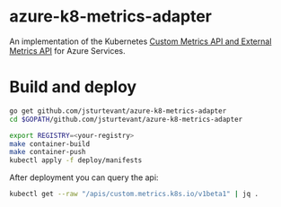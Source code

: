# azure-k8-metrics-adapter

An implementation of the Kubernetes [Custom Metrics API and External Metrics API](https://kubernetes.io/docs/tasks/run-application/horizontal-pod-autoscale/#support-for-metrics-apis) for Azure Services.  

# Build and deploy

```bash
go get github.com/jsturtevant/azure-k8-metrics-adapter
cd $GOPATH/github.com/jsturtevant/azure-k8-metrics-adapter

export REGISTRY=<your-registry>
make container-build
make container-push
kubectl apply -f deploy/manifests
```

After deployment you can query the api:

```bash
kubectl get --raw "/apis/custom.metrics.k8s.io/v1beta1" | jq .
```